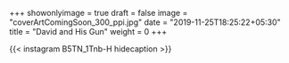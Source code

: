 +++
showonlyimage = true
draft = false
image = "coverArtComingSoon_300_ppi.jpg"
date = "2019-11-25T18:25:22+05:30"
title = "David and His Gun"
weight = 0
+++


{{< instagram B5TN_1Tnb-H hidecaption >}}

